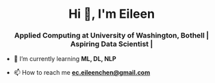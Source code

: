 <h1 align="center">Hi 👋, I'm Eileen</h1>
<h3 align="center"> Applied Computing at University of Washington, Bothell | Aspiring Data Scientist | </h3>

- 🌱 I’m currently learning **ML, DL, NLP**

- 📫 How to reach me **ec.eileenchen@gmail.com**

<!---
ec-eileenchen/ec-eileenchen is a ✨ special ✨ repository because its `README.md` (this file) appears on your GitHub profile.
You can click the Preview link to take a look at your changes.
--->
